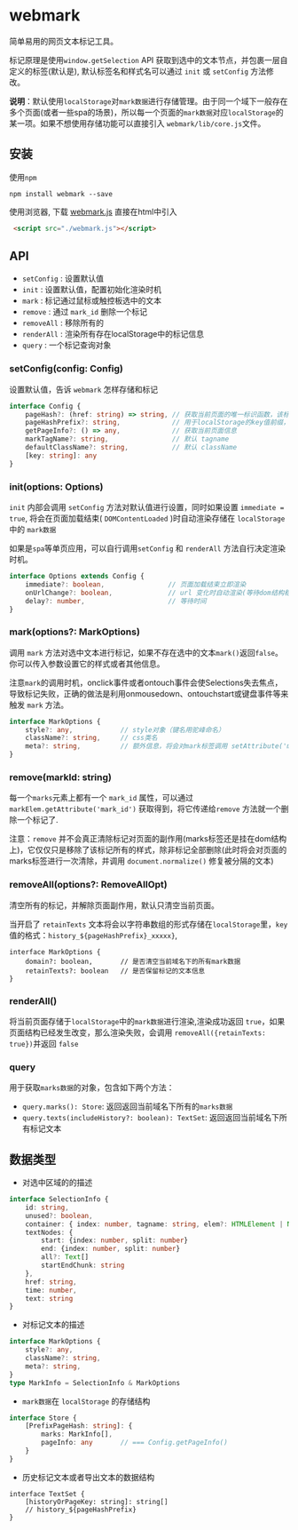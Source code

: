 # webmark

简单易用的网页文本标记工具。

标记原理是使用`window.getSelection` API 获取到选中的文本节点，并包裹一层自定义的标签(默认是<marks class="qoxop_highlight" />), 默认标签名和样式名可以通过 `init` 或 `setConfig` 方法修改。

**说明**：默认使用`localStorage`对`mark数据`进行存储管理。由于同一个域下一般存在多个页面(或者一些spa的场景)，所以每一个页面的`mark数据`对应`localStorage`的某一项。如果不想使用存储功能可以直接引入 `webmark/lib/core.js`文件。



## 安装

使用`npm`
```
npm install webmark --save
```
使用浏览器, 下载 [webmark.js](http://files.codcats.com/webmark.js) 直接在html中引入
```html
 <script src="./webmark.js"></script>
```


## API
- `setConfig` : 设置默认值
- `init` : 设置默认值，配置初始化渲染时机
- `mark` : 标记通过鼠标或触控板选中的文本
- `remove` : 通过 `mark_id` 删除一个标记
- `removeAll` : 移除所有的
- `renderAll` : 渲染所有存在localStorage中的标记信息
- `query` : 一个标记查询对象

### setConfig(config: Config)

设置默认值，告诉 `webmark` 怎样存储和标记


```typescript
interface Config {
    pageHash?: (href: string) => string, // 获取当前页面的唯一标识函数，该标识将用于存储的key值
    pageHashPrefix?: string,             // 用于localStorage的key值前缀，必须足够特别，避免冲突
    getPageInfo?: () => any,             // 获取当前页面信息
    markTagName?: string,                // 默认 tagname         
    defaultClassName?: string,           // 默认 className
    [key: string]: any
}

```

### init(options: Options)

`init` 内部会调用 `setConfig` 方法对默认值进行设置，同时如果设置 `immediate = true`, 将会在页面加载结束( `DOMContentLoaded` )时自动渲染存储在 `localStorage` 中的 `mark数据`

如果是`spa`等单页应用，可以自行调用`setConfig` 和 `renderAll` 方法自行决定渲染时机。

```typescript
interface Options extends Config {
    immediate?: boolean,                // 页面加载结束立即渲染
    onUrlChange?: boolean,              // url 变化时自动渲染(等待dom结构稳定)
    delay?: number,                     // 等待时间
}

```

### mark(options?: MarkOptions)

调用 `mark` 方法对选中文本进行标记，如果不存在选中的文本`mark()`返回`false`。
你可以传入参数设置它的样式或者其他信息。

注意`mark`的调用时机，onclick事件或者ontouch事件会使Selections失去焦点，导致标记失败，正确的做法是利用onmousedown、ontouchstart或键盘事件等来触发
`mark` 方法。
```typescript
interface MarkOptions {
    style?: any,            // style对象（键名用驼峰命名）
    className?: string,     // css类名
    meta?: string,          // 额外信息，将会对mark标签调用 setAttribute('meta_data', JSON.stringify(mark.meta))
}
```

### remove(markId: string)

每一个`marks`元素上都有一个 `mark_id` 属性，可以通过`markElem.getAttribute('mark_id')` 获取得到，将它传递给`remove` 方法就一个删除一个标记了.

注意：`remove` 并不会真正清除标记对页面的副作用(marks标签还是挂在dom结构上)，它仅仅只是移除了该标记所有的样式，除非标记全部删除(此时将会对页面的marks标签进行一次清除，并调用 `document.normalize()` 修复被分隔的文本)

### removeAll(options?: RemoveAllOpt)

清空所有的标记，并解除页面副作用，默认只清空当前页面。

当开启了 `retainTexts` 文本将会以字符串数组的形式存储在`localStorage`里，`key` 值的格式：`history_${pageHashPrefix}_xxxxx}`,
```
interface MarkOptions {
    domain?: boolean,       // 是否清空当前域名下的所有mark数据
    retainTexts?: boolean   // 是否保留标记的文本信息
}
```

### renderAll()

将当前页面存储于`localStorage`中的`mark数据`进行渲染,渲染成功返回 `true`，如果页面结构已经发生改变，那么渲染失败，会调用 `removeAll({retainTexts:  true})`并返回 `false`

### query

用于获取`marks数据`的对象，包含如下两个方法：

- `query.marks(): Store`: 返回返回当前域名下所有的`marks数据`
- `query.texts(includeHistory?: boolean): TextSet`: 返回返回当前域名下所有标记文本

## 数据类型

- 对选中区域的的描述
```typescript
interface SelectionInfo {
    id: string,
    unused?: boolean,    
    container: { index: number, tagname: string, elem?: HTMLElement | Node},
    textNodes: {
        start: {index: number, split: number}
        end: {index: number, split: number}
        all?: Text[]
        startEndChunk: string
    },
    href: string,
    time: number,
    text: string
}

```
- 对标记文本的描述
```typescript
interface MarkOptions {
    style?: any,
    className?: string,
    meta?: string,
}
type MarkInfo = SelectionInfo & MarkOptions
```

- `mark数据`在 `localStorage` 的存储结构
```typescript
interface Store {
    [PrefixPageHash: string]: {
        marks: MarkInfo[],
        pageInfo: any       // === Config.getPageInfo()
    }
}
```
- 历史标记文本或者导出文本的数据结构
```
interface TextSet {
    [historyOrPageKey: string]: string[] 
    // history_${pageHashPrefix}
}
```